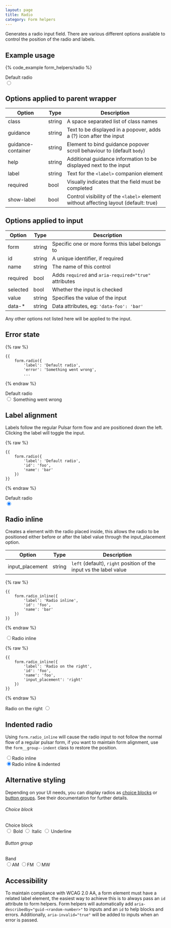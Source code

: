 ```yaml
---
layout: page
title: Radio
category: Form helpers
---
```


Generates a radio input field. There are various different options available to control the position of the radio and labels.

## Example usage

{% code_example form_helpers/radio %}

<div class="pulsar-example form">
    <div class="form__group form-radio">
        <label for="inputRadioLeft" class="control__label">Default radio</label>
        <div class="controls">
            <input id="inputRadioLeft" name="inputRadioLeft" checked="" type="radio" class="form__control radio">
        </div>
    </div>
</div>

## Options applied to parent wrapper

Option     | Type   | Description
---------- | ------ | ------------------------------------------------------------
class      | string | A space separated list of class names
guidance   | string | Text to be displayed in a popover, adds a (?) icon after the input
guidance-container | string | Element to bind guidance popover scroll behaviour to (default `body`)
help       | string | Additional guidance information to be displayed next to the input
label      | string | Text for the `<label>` companion element
required   | bool   | Visually indicates that the field must be completed
show-label | bool   | Control visibility of the `<label>` element without affecting layout (default: true)

## Options applied to input

Option   | Type   | Description
-------- | ------ | ------------------------------------------------------------
form     | string | Specific one or more forms this label belongs to
id       | string | A unique identifier, if required
name     | string | The name of this control
required | bool   | Adds `required` and `aria-required="true"` attributes
selected | bool   | Whether the input is checked
value    | string | Specifies the value of the input
data-*   | string | Data attributes, eg: `'data-foo': 'bar'`

Any other options not listed here will be applied to the input.

## Error state

{% raw %}
```twig
{{
    form.radio({
        'label': 'Default radio',
        'error': 'Something went wrong',
        ...
```
{% endraw %}

<div class="pulsar-example form">
    <div class="form__group has-error form-radio">
        <label for="inputRadioLeft" class="control__label">Default radio</label>
        <div class="controls">
            <input id="inputRadioLeft" name="inputRadioLeft" checked="" type="radio" aria-describedby="guid-12345678" class="form__control radio">
            <span class="help-block is-error" id="guid-12345678" role="alert"><i class="icon-warning-sign"></i> Something went wrong</span>
        </div>
    </div>
</div>

## Label alignment

Labels follow the regular Pulsar form flow and are positioned down the left. Clicking the label will toggle the input.

{% raw %}
```twig
{{
    form.radio({
        'label': 'Default radio',
        'id': 'foo',
        'name': 'bar'
    })
}}
```
{% endraw %}

<div class="pulsar-example form">
    <div class="form__group form-radio">
        <label for="inputRadioLeft" class="control__label">Default radio</label>
        <div class="controls">
            <input id="inputRadioLeft" name="inputRadioLeft" checked="" type="radio" class="form__control radio">
        </div>
    </div>
</div>

## Radio inline

Creates a <label> element with the radio placed inside, this allows the radio to be positioned either before or after the label value through the input_placement option.

Option          | Type | Description
--------------- | ------ | -------------------------------
input_placement | string | `left` (default), `right` position of the input vs the label value

{% raw %}
```twig
{{
    form.radio_inline({
        'label': 'Radio inline',
        'id': 'foo',
        'name': 'bar'
    })
}}
```
{% endraw %}

<div class="pulsar-example form">
    <div class="form__group form-radio-inline">
        <div class="controls">
            <label for="inputRadioRight" class="control__label"><input id="inputRadioRight" name="inputRadioInline" checked="" type="radio" class="form__control radio">Radio inline</label>
        </div>
    </div>
</div>

{% raw %}
```twig
{{
    form.radio_inline({
        'label': 'Radio on the right',
        'id': 'foo',
        'name': 'foo',
        'input_placement': 'right'
    })
}}
```
{% endraw %}

<div class="pulsar-example form">
    <div class="form__group form-radio-inline">
        <div class="controls">
            <label for="inputRadioRight" class="control__label">Radio on the right <input id="inputRadioRight" name="inputRadioInline" checked="" type="radio" class="form__control radio"></label>
        </div>
    </div>
</div>

## Indented radio

Using `form.radio_inline` will cause the radio input to not follow the normal flow of a regular pulsar form, if you want to maintain form alignment, use the `form__group--indent` class to restore the position.

<div class="pulsar-example form">
    <div class="form__group form-radio-inline">
        <div class="controls">
            <label for="inputRadioRight" class="control__label"><input id="inputRadioRight" name="inputRadioInline" checked="" type="radio" class="form__control radio">Radio inline</label>
        </div>
    </div>
    <div class="form__group form-radio-inline form__group--indent">
        <div class="controls">
            <label for="inputRadioIndented" class="control__label"><input id="inputRadioIndented" name="inputRadioInline" checked="" type="radio" class="form__control radio">Radio inline &amp; indented</label>
        </div>
    </div>
</div>

## Alternative styling

Depending on your UI needs, you can display radios as [choice blocks](/choice.md) or [button groups](/form-button_group.md). See their documentation for further details.

###### Choice block

<div class="pulsar-example form">
    <div class="form__group form-choice choice--block form__group--medium">
        <label class="control__label">Choice block</label>
        <div class="controls">
            <label class="control__label"><input value="bold" name="foo" type="radio" class="form__control radio"><i class="icon-bold"></i> Bold</label>
            <label class="control__label"><input value="italic" name="foo" type="radio" class="form__control radio"><i class="icon-italic"></i> Italic</label>
            <label class="control__label"><input value="underline" name="foo" type="radio" class="form__control radio"><i class="icon-underline"></i> Underline</label>
        </div>
    </div>
</div>

###### Button group

<div class="pulsar-example form">
    <div class="form__group  form__button-group">
        <label class="control__label">Band</label>
        <div class="controls btn__group">
            <input id="am" name="bands" type="radio" class="form__control radio"><label for="am" class="control__label">AM</label>
            <input id="fm" name="bands" type="radio" class="form__control radio"><label for="fm" class="control__label">FM</label>
            <input id="mw" name="bands" type="radio" class="form__control radio"><label for="mw" class="control__label">MW</label>
        </div>
    </div>
</div>

## Accessibility

To maintain compliance with WCAG 2.0 AA, a form element must have a related label element, the easiest way to achieve this is to always pass an `id` attribute to form helpers. Form helpers will automatically add `aria-describedby="guid-<random-number>"` to inputs and an `id` to help blocks and errors. Additionally, `aria-invalid="true"` will be added to inputs when an error is passed.
